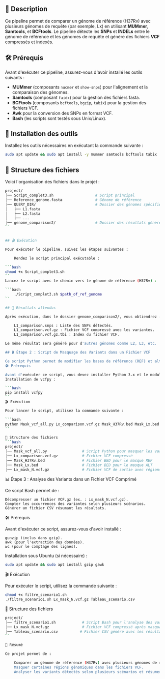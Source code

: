 

## 📌 Description

Ce pipeline permet de comparer un génome de référence (H37Rv) avec plusieurs génomes de requête (par exemple, Lx) en utilisant **MUMmer**, **Samtools**, et **BCFtools**. Le pipeline détecte les **SNPs** et **INDELs** entre le génome de référence et les génomes de requête et génère des fichiers **VCF** compressés et indexés.

## 🛠️ Prérequis

Avant d'exécuter ce pipeline, assurez-vous d'avoir installé les outils suivants :

- **MUMmer** (composants `nucmer` et `show-snps`) pour l'alignement et la comparaison des génomes.
- **Samtools** (composant `faidx`) pour la gestion des fichiers fasta.
- **BCFtools** (composants `bcftools`, `bgzip`, `tabix`) pour la gestion des fichiers VCF.
- **Awk** pour la conversion des SNPs en format VCF.
- **Bash** (les scripts sont testés sous Unix/Linux).

## 🔧 Installation des outils

Installez les outils nécessaires en exécutant la commande suivante :

```bash
sudo apt update && sudo apt install -y mummer samtools bcftools tabix
```

## 📁 Structure des fichiers

Voici l'organisation des fichiers dans le projet :
```bash
project/
│── Script_complet3.sh                   # Script principal
│── Reference_genome.fasta               # Génome de référence
│── QUERY_DIR/                           # Dossier des génomes spécifiques
│   ├── L1.fasta
│   ├── L2.fasta
│   ├── ...
│── genome_comparison2/                  # Dossier des résultats générés
``


## 🎬 Exécution

Pour exécuter le pipeline, suivez les étapes suivantes :

    Rendez le script principal exécutable :

```bash
chmod +x Script_complet3.sh
``
Lancez le script avec le chemin vers le génome de référence (H37Rv) :

```bash
    ./Script_complet3.sh $path_of_ref_genome
``

## 📝 Résultats attendus

Après exécution, dans le dossier genome_comparison2/, vous obtiendrez :

    L1_comparison.snps : Liste des SNPs détectés.
    L1_comparison.vcf.gz : Fichier VCF compressé avec les variantes.
    L1_comparison.vcf.gz.tbi : Index du fichier VCF.

Le même résultat sera généré pour d'autres génomes comme L2, L3, etc.

## 🔒 Étape 2 : Script de Masquage des Variants dans un Fichier VCF

Ce script Python permet de modifier les bases de référence (REF) et alternatives (ALT) dans un fichier VCF en fonction de régions spécifiques définies dans des fichiers BED. Il remplace les bases par "N" si elles se trouvent dans ces régions.
🛠️ Prérequis

Avant d'exécuter ce script, vous devez installer Python 3.x et le module vcfpy.
Installation de vcfpy :

```bash
pip install vcfpy
``
🎬 Exécution

Pour lancer le script, utilisez la commande suivante :

```bash
python Mask_vcf_all.py Lx_comparison.vcf.gz Mask_H37Rv.bed Mask_Lx.bed Lx_mask_N.vcf.gz
``

📁 Structure des fichiers
```bash
project/
│── Mask_vcf_all.py                # Script Python pour masquer les variants
│── Lx_comparison.vcf.gz           # Fichier VCF compressé
│── Mask_H37Rv.bed                 # Fichier BED pour le masque REF
│── Mask_Lx.bed                    # Fichier BED pour le masque ALT
│── Lx_mask_N.vcf.gz               # Fichier VCF de sortie avec régions masquées
```

📊 Étape 3 : Analyse des Variants dans un Fichier VCF Comprimé

Ce script Bash permet de :

    Décompresser un fichier VCF.gz (ex. : Lx_mask_N.vcf.gz).
    Compter les occurrences des variantes selon plusieurs scénarios.
    Générer un fichier CSV résumant les résultats.

🛠️ Prérequis

Avant d'exécuter ce script, assurez-vous d'avoir installé :

    gunzip (inclus dans gzip).
    awk (pour l'extraction des données).
    wc (pour le comptage des lignes).

Installation sous Ubuntu (si nécessaire) :

```bash
sudo apt update && sudo apt install gzip gawk
```
🎬 Exécution

Pour exécuter le script, utilisez la commande suivante :

```bash
chmod +x filtre_scenario1.sh
./filtre_scenario1.sh Lx_mask_N.vcf.gz Tableau_scenario.csv
``` 
📁 Structure des fichiers
```bash
project/
│── filtre_scenario1.sh            # Script Bash pour l'analyse des variants
│── Lx_mask_N.vcf.gz               # Fichier VCF compressé après masquage
│── Tableau_scenario.csv          # Fichier CSV généré avec les résultats des scénarios
``

📄 Résumé

Ce projet permet de :

    Comparer un génome de référence (H37Rv) avec plusieurs génomes de requête à l'aide de MUMmer, Samtools et BCFtools.
    Masquer certaines régions génomiques dans les fichiers VCF.
    Analyser les variants détectés selon plusieurs scénarios et résumer les résultats dans un fichier CSV.




















